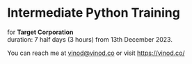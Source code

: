 # Intermediate Python Training

for **Target Corporation** <br />
duration: 7 half days (3 hours) from 13th December 2023. <br />

You can reach me at vinod@vinod.co or visit https://vinod.co/

